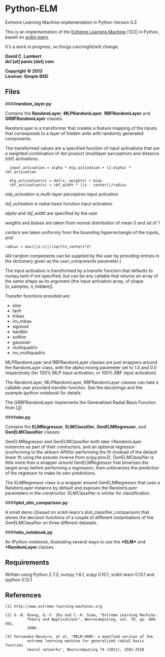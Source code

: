 Python-ELM
==========

Extreme Learning Machine implementation in Python
Version  0.3

This is an implementation of the [Extreme Learning Machine](http://www.extreme-learning-machines.org) [1][2] in Python, based on [scikit-learn](http://scikit-learn.org).

It's a work in progress, so things can/might/will change.

__David C. Lambert__  
__dcl [at] panix [dot] com__  

__Copyright © 2013__  
__License: Simple BSD__

Files
-----
####__random_layer.py__

Contains the __RandomLayer__, __MLPRandomLayer__, __RBFRandomLayer__ and __GRBFRandomLayer__ classes.

RandomLayer is a transformer that creates a feature mapping of the
inputs that corresponds to a layer of hidden units with randomly 
generated components.

The transformed values are a specified function of input activations
that are a weighted combination of dot product (multilayer perceptron)
and distance (rbf) activations:

	  input_activation = alpha * mlp_activation + (1-alpha) * rbf_activation

	  mlp_activation(x) = dot(x, weights) + bias
	  rbf_activation(x) = rbf_width * ||x - center||/radius

_mlp_activation_ is multi-layer perceptron input activation  

_rbf_activation_ is radial basis function input activation

_alpha_ and _rbf_width_ are specified by the user

_weights_ and _biases_ are taken from normal distribution of
mean 0 and sd of 1

_centers_ are taken uniformly from the bounding hyperrectangle
of the inputs, and

	radius = max(||x-c||)/sqrt(n_centers*2)

(All random components can be supplied by the user by providing entries in the dictionary given as the _user_components_ parameter.)

The input activation is transformed by a transfer function that defaults
to numpy.tanh if not specified, but can be any callable that returns an
array of the same shape as its argument (the input activation array, of
shape [n_samples, n_hidden]).

Transfer functions provided are:

*	sine
*	tanh
*	tribas
*	inv_tribas
*	sigmoid
*	hardlim
*	softlim
*	gaussian
*	multiquadric
*	inv_multiquadric

MLPRandomLayer and RBFRandomLayer classes are just wrappers around the RandomLayer class, with the _alpha_ mixing parameter set to 1.0 and 0.0 respectively (for 100% MLP input activation, or 100% RBF input activation)
	
The RandomLayer, MLPRandomLayer, RBFRandomLayer classes can take a callable user
provided transfer function.  See the docstrings and the example ipython
notebook for details.

The GRBFRandomLayer implements the Generalized Radial Basis Function from [[3]](http://sci2s.ugr.es/keel/pdf/keel/articulo/2011-Neurocomputing1.pdf)

####__elm.py__

Contains the __ELMRegressor__, __ELMClassifier__, __GenELMRegressor__, and __GenELMClassifier__ classes.

GenELMRegressor and GenELMClassifier both take *RandomLayer instances as part of their contructors, and an optional regressor (conforming to the sklearn API)for performing the fit (instead of the default linear fit using the pseudo inverse from scipy.pinv2).
GenELMClassifier is little more than a wrapper around GenELMRegressor that binarizes the target array before performing a regression, then unbinarizes the prediction of the regressor to make its own predictions.

The ELMRegressor class is a wrapper around GenELMRegressor that uses a RandomLayer instance by default and exposes the RandomLayer parameters in the constructor.  ELMClassifier is similar for classification.

####__plot_elm_comparison.py__

A small demo ()based on scikit-learn's plot_classifier_comparison) that shows the decision functions of a couple of different instantiations of the GenELMClassifier on three different datasets.

####__elm_notebook.py__

An IPython notebook, illustrating several ways to use the __\*ELM*__ and __\*RandomLayer__ classes.

Requirements
------------

Written using Python 2.7.3, numpy 1.6.1, scipy 0.10.1, scikit-learn 0.13.1 and ipython 0.12.1

References
----------
```
[1] http://www.extreme-learning-machines.org

[2] G.-B. Huang, Q.-Y. Zhu and C.-K. Siew, "Extreme Learning Machine:
          Theory and Applications", Neurocomputing, vol. 70, pp. 489-501,
          2006.
          
[3] Fernandez-Navarro, et al, "MELM-GRBF: a modified version of the  
          extreme learning machine for generalized radial basis function  
          neural networks", Neurocomputing 74 (2011), 2502-2510
```

